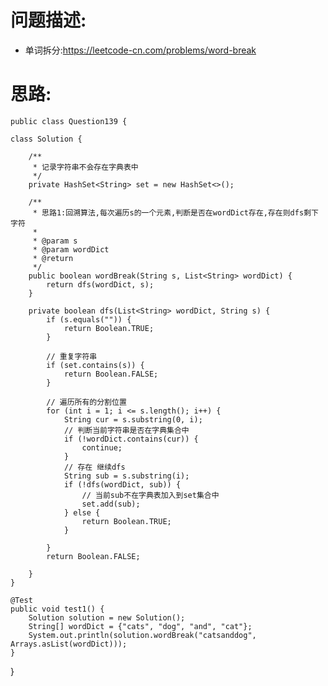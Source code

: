     
# 问题描述:
   - 单词拆分:https://leetcode-cn.com/problems/word-break
    
# 思路:    
    public class Question139 {

    class Solution {

        /**
         * 记录字符串不会存在字典表中
         */
        private HashSet<String> set = new HashSet<>();

        /**
         * 思路1:回溯算法,每次遍历s的一个元素,判断是否在wordDict存在,存在则dfs剩下字符
         *
         * @param s
         * @param wordDict
         * @return
         */
        public boolean wordBreak(String s, List<String> wordDict) {
            return dfs(wordDict, s);
        }

        private boolean dfs(List<String> wordDict, String s) {
            if (s.equals("")) {
                return Boolean.TRUE;
            }

            // 重复字符串
            if (set.contains(s)) {
                return Boolean.FALSE;
            }

            // 遍历所有的分割位置
            for (int i = 1; i <= s.length(); i++) {
                String cur = s.substring(0, i);
                // 判断当前字符串是否在字典集合中
                if (!wordDict.contains(cur)) {
                    continue;
                }
                // 存在 继续dfs
                String sub = s.substring(i);
                if (!dfs(wordDict, sub)) {
                    // 当前sub不在字典表加入到set集合中
                    set.add(sub);
                } else {
                    return Boolean.TRUE;
                }

            }
            return Boolean.FALSE;

        }
    }

    @Test
    public void test1() {
        Solution solution = new Solution();
        String[] wordDict = {"cats", "dog", "and", "cat"};
        System.out.println(solution.wordBreak("catsanddog", Arrays.asList(wordDict)));
    }
}
